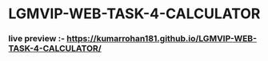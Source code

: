 # LGMVIP-WEB-TASK-4-CALCULATOR

### live preview :- https://kumarrohan181.github.io/LGMVIP-WEB-TASK-4-CALCULATOR/
